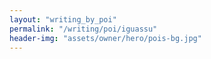 ```yaml
---
layout: "writing_by_poi"
permalink: "/writing/poi/iguassu"
header-img: "assets/owner/hero/pois-bg.jpg"
---
```

